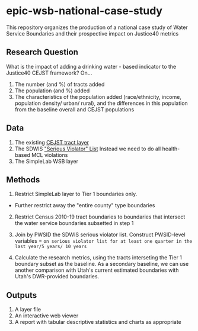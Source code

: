 # epic-wsb-national-case-study
This repository organizes the production of a national case study of Water Service Boundaries and their prospective impact on Justice40 metrics


## Research Question

What is the impact of adding a drinking water - based indicator to the Justice40 CEJST framework? On...

1. The number (and %) of tracts added
2. The population (and %) added
3. The characteristics of the population added (race/ethnicity, income, population density/ urban/ rural), and the differences in this population from the baseline overall and CEJST populations

## Data

1. The existing [CEJST tract layer](https://screeningtool.geoplatform.gov/en/downloads)
2. The SDWIS ["Serious Violator" List](https://echo.epa.gov/files/echodownloads/SDWA_latest_downloads.zip) Instead we need to do all health-based MCL violations
3. The SimpleLab WSB layer 

## Methods

1. Restrict SimpleLab layer to Tier 1 boundaries only. 
  * Further restrict away the "entire county" type boundaries

2. Restrict Census 2010-19 tract boundaries to boundaries that intersect the water service boundaries subsetted in step 1

3. Join by PWSID the SDWIS serious violator list. Construct PWSID-level variables = ```on serious violator list for at least one quarter in the last year/5 years/ 10 years```

4. Calculate the research metrics, using the tracts interseting the Tier 1 boundary subset as the baseline. As a secondary baseline, we can use another comparison with Utah's current estimated boundaries with Utah's DWR-provided boundaries. 

## Outputs

1. A layer file
2. An interactive web viewer
3. A report with tabular descriptive statistics and charts as appropriate
